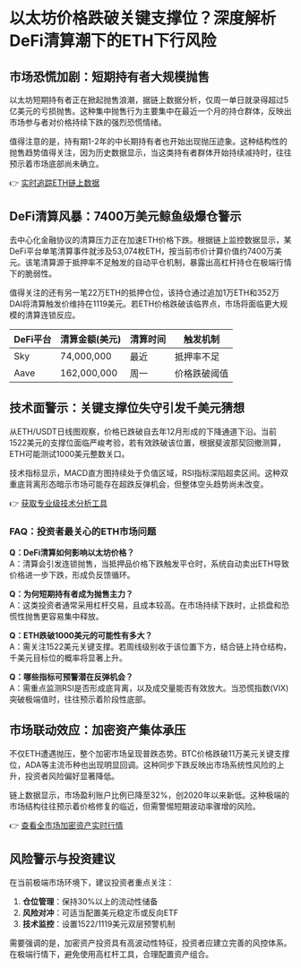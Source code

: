 # 以太坊价格跌破关键支撑位？深度解析DeFi清算潮下的ETH下行风险

## 市场恐慌加剧：短期持有者大规模抛售
以太坊短期持有者正在掀起抛售浪潮，据链上数据分析，仅周一单日就录得超过5亿美元的亏损抛售。这种集中抛售行为主要集中在最近一个月的持仓群体，反映出市场参与者对价格持续下跌的强烈恐慌情绪。

值得注意的是，持有期1-2年的中长期持有者也开始出现抛压迹象。这种结构性的抛售趋势值得关注，因为历史数据显示，当这类持有者群体开始持续减持时，往往预示着市场底部尚未确立。

👉 [实时追踪ETH链上数据](https://bit.ly/okx_welcome)

## DeFi清算风暴：7400万美元鲸鱼级爆仓警示
去中心化金融协议的清算压力正在加速ETH价格下跌。根据链上监控数据显示，某DeFi平台单笔清算事件就涉及53,074枚ETH，按当前市价计算价值约7400万美元。该笔清算源于抵押率不足触发的自动平仓机制，暴露出高杠杆持仓在极端行情下的脆弱性。

值得关注的还有另一笔22万ETH的抵押仓位，该持仓通过追加1万ETH和352万DAI将清算触发价维持在1119美元。若ETH价格跌破该临界点，市场将面临更大规模的清算连锁反应。

| DeFi平台 | 清算金额(美元) | 清算时间 | 触发机制 |
|---------|---------------|---------|---------|
| Sky      | 74,000,000    | 最近    | 抵押率不足 |
| Aave     | 162,000,000   | 周一    | 价格跌破阈值 |

## 技术面警示：关键支撑位失守引发千美元猜想
从ETH/USDT日线图观察，价格已跌破自去年12月形成的下降通道下沿。当前1522美元的支撑位面临严峻考验，若有效跌破该位置，根据斐波那契回撤测算，ETH可能测试1000美元整数关口。

技术指标显示，MACD直方图持续处于负值区域，RSI指标深陷超卖区间。这种双重底背离形态暗示市场可能存在超跌反弹机会，但整体空头趋势尚未改变。

👉 [获取专业级技术分析工具](https://bit.ly/okx_welcome)

### FAQ：投资者最关心的ETH市场问题
**Q：DeFi清算如何影响以太坊价格？**  
A：清算会引发连锁抛售，当抵押品价格下跌触发平仓时，系统自动卖出ETH导致价格进一步下跌，形成负反馈循环。

**Q：为何短期持有者成为抛售主力？**  
A：这类投资者通常采用杠杆交易，且成本较高。在市场持续下跌时，止损盘和恐慌性抛售更容易集中释放。

**Q：ETH跌破1000美元的可能性有多大？**  
A：需关注1522美元关键支撑。若周线级别收于该位置下方，结合链上持仓结构，千美元目标位的概率将显著上升。

**Q：哪些指标可预警潜在反弹机会？**  
A：需重点监测RSI是否形成底背离，以及成交量能否有效放大。当恐慌指数(VIX)突破极端值时，往往预示着阶段性底部。

## 市场联动效应：加密资产集体承压
不仅ETH遭遇抛压，整个加密市场呈现普跌态势。BTC价格跌破11万美元关键支撑位，ADA等主流币种也出现明显回调。这种同步下跌反映出市场系统性风险的上升，投资者风险偏好显著降低。

链上数据显示，市场盈利账户比例已降至32%，创2020年以来新低。这种极端的市场结构往往预示着价格修复的临近，但需警惕短期波动率骤增的风险。

👉 [查看全市场加密资产实时行情](https://bit.ly/okx_welcome)

## 风险警示与投资建议
在当前极端市场环境下，建议投资者重点关注：
1. **仓位管理**：保持30%以上的流动性储备
2. **风险对冲**：可适当配置美元稳定币或反向ETF
3. **技术监控**：设置1522/1119美元双层预警机制

需要强调的是，加密资产投资具有高波动性特征，投资者应建立完善的风控体系。在极端行情下，避免使用高杠杆工具，合理配置资产组合。
